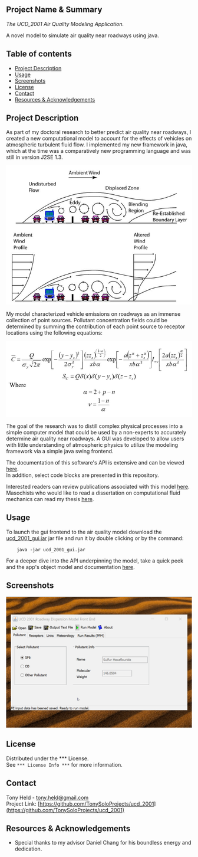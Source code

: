## Project Name & Summary
*The UCD_2001 Air Quality Modeling Application.*

A novel model to simulate air quality near roadways using java.

## Table of contents
* [Project Description](#project-description)
* [Usage](#usage)
* [Screenshots](#screenshots)
* [License](#license)
* [Contact](#contact)
* [Resources & Acknowledgements](#Resources-&-Acknowledgements)

## Project Description

As part of my doctoral research to better predict air quality near roadways, 
I created a new computational model to account for the effects of vehicles 
on atmospheric turbulent fluid flow. 
I implemented my new framework in java, which at the time 
was a comparatively new programming language and was still in version J2SE 1.3.

![image](graphics/shelterbelt_v03.jpg)

My model characterized vehicle emissions on roadways 
as an immense collection of point sources. 
Pollutant concentration fields could be determined by summing the contribution 
of each point source to receptor locations using the following equations:

![image](graphics/equations_v01.jpg)

The goal of the research was to distill complex physical processes into 
a simple computer model that could be used by a non-experts 
to accurately determine air quality near roadways. 
A GUI was developed to allow users with little understanding 
of atmospheric physics to utilize the modeling framework
 via a simple java swing frontend.

The documentation of this software's API is extensive and can be viewed 
[here](https://tonyserver.github.io/ucd2001/docs/).  
In addition, select code blocks are presented in this repository.

Interested readers can review publications associated with this model 
[here](https://tonyserver.github.io/ucd2001/tony_held_air_quality_model_publication.pdf). 
Masochists who would like to read a dissertation on 
computational fluid mechanics can read my thesis 
[here](https://tonyserver.github.io/ucd2001/tony_held_dissertation_2001_10_05.pdf).

## Usage

To launch the gui frontend to the air quality model download the [ucd_2001_gui.jar](ucd_2001_gui.jar)
jar file and run it by double clicking or by the command:  
```
    java -jar ucd_2001_gui.jar
```

For a deeper dive into the API underpinning the model, 
take a quick peek and the app's object model and documentation
[here](https://tonyserver.github.io/ucd2001/docs/).  


## Screenshots
![Image](graphics/ucd_2001_demo_v01.gif)

## License

Distributed under the *** License.  
See `*** License Info ***` for more information.

## Contact

Tony Held - tony.held@gmail.com  
Project Link: [https://github.com/TonySoloProjects/ucd_2001](https://github.com/TonySoloProjects/ucd_2001)

## Resources & Acknowledgements

* Special thanks to my advisor Daniel Chang for his boundless energy and dedication. 